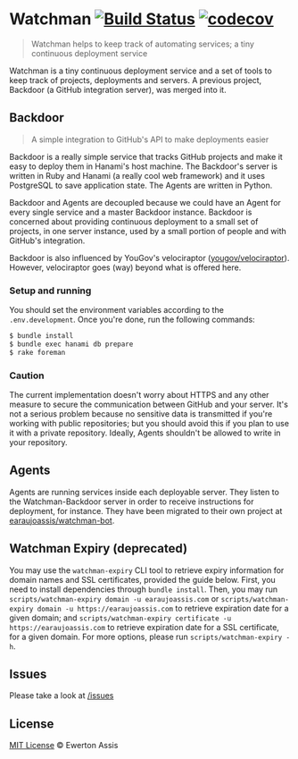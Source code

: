 # Watchman [![Build Status](https://www.travis-ci.com/earaujoassis/watchman.svg?branch=master)](https://www.travis-ci.com/earaujoassis/watchman) [![codecov](https://codecov.io/gh/earaujoassis/watchman/branch/master/graph/badge.svg)](https://codecov.io/gh/earaujoassis/watchman)

> Watchman helps to keep track of automating services; a tiny continuous deployment service

Watchman is a tiny continuous deployment service and a set of tools to keep track of projects,
deployments and servers. A previous project, Backdoor (a GitHub integration server), was merged
into it.

## Backdoor

> A simple integration to GitHub's API to make deployments easier

Backdoor is a really simple service that tracks GitHub projects and make it easy to deploy them
in Hanami's host machine. The Backdoor's server is written in Ruby and Hanami (a really cool web
framework) and it uses PostgreSQL to save application state. The Agents are written in Python.

Backdoor and Agents are decoupled because we could have an Agent for every single service and a
master Backdoor instance. Backdoor is concerned about providing continuous deployment to a small
set of projects, in one server instance, used by a small portion of people and with GitHub's
integration.

Backdoor is also influenced by YouGov's velociraptor
([yougov/velociraptor](https://github.com/yougov/velociraptor)). However, velociraptor goes (way)
beyond what is offered here.

### Setup and running

You should set the environment variables according to the `.env.development`. Once you're done,
run the following commands:

```sh
$ bundle install
$ bundle exec hanami db prepare
$ rake foreman
```

### Caution

The current implementation doesn't worry about HTTPS and any other measure to secure the communication
between GitHub and your server. It's not a serious problem because no sensitive data is transmitted
if you're working with public repositories; but you should avoid this if you plan to use it with
a private repository. Ideally, Agents shouldn't be allowed to write in your repository.

## Agents

Agents are running services inside each deployable server. They listen to the Watchman-Backdoor
server in order to receive instructions for deployment, for instance. They have been migrated to
their own project at [earaujoassis/watchman-bot](https://github.com/earaujoassis/watchman-bot).

## Watchman Expiry (deprecated)

You may use the `watchman-expiry` CLI tool to retrieve expiry information for domain names and SSL
certificates, provided the guide below. First, you need to install dependencies through `bundle install`.
Then, you may run `scripts/watchman-expiry domain -u earaujoassis.com` or
`scripts/watchman-expiry domain -u https://earaujoassis.com` to retrieve expiration date for a given domain;
and `scripts/watchman-expiry certificate -u https://earaujoassis.com` to retrieve expiration date for a
SSL certificate, for a given domain. For more options, please run `scripts/watchman-expiry -h`.

## Issues

Please take a look at [/issues](https://github.com/earaujoassis/watchman/issues)

## License

[MIT License](http://earaujoassis.mit-license.org/) &copy; Ewerton Assis
